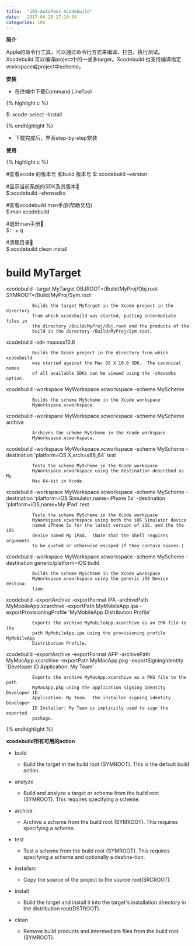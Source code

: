 ```yaml
---
title:  "iOS-AutoTest-Xcodebuild"
date:   2017-04-20 17:16:34
categories: iOS
---
```


**简介**

Apple的命令行工具，可以通过命令行方式来编译、打包、执行测试。Xcodebuild 可以编译project中的一或多target。Xcodebuild 也支持编译指定workspace或project中scheme。

**安装**

- 在终端中下载Command LineTool

{% highlight c %}

$: xcode-select –install

{% endhighlight %}

- 下载完成后，界面step-by-step安装


**使用**

{% highlight c %}

#查看xcode 的版本号 和build 版本号
$: xcodebuild –version 

#显示当前系统的SDK及其版本	
$:xcodebuild –showsdks 

#查看xcodebuild man手册(帮助文档)	
$:man xcodebuild 

#退出man手册	
$:  : + q   

#清理目录	
$:xcodebuild clean install 

# build MyTarget

xcodebuild -target MyTarget OBJROOT=/Build/MyProj/Obj.root
              SYMROOT=/Build/MyProj/Sym.root

              Builds the target MyTarget in the Xcode project in the directory
              from which xcodebuild was started, putting intermediate files in
              the directory /Build/MyProj/Obj.root and the products of the
              build in the directory /Build/MyProj/Sym.root.

xcodebuild -sdk macosx10.6

              Builds the Xcode project in the directory from which xcodebuild
              was started against the Mac OS X 10.6 SDK.  The canonical names
              of all available SDKs can be viewed using the -showsdks option.

xcodebuild -workspace MyWorkspace.xcworkspace -scheme MyScheme

              Builds the scheme MyScheme in the Xcode workspace
              MyWorkspace.xcworkspace.

xcodebuild -workspace MyWorkspace.xcworkspace -scheme MyScheme archive

              Archives the scheme MyScheme in the Xcode workspace
              MyWorkspace.xcworkspace.

xcodebuild -workspace MyWorkspace.xcworkspace -scheme MyScheme
              -destination 'platform=OS X,arch=x86_64' test

              Tests the scheme MyScheme in the Xcode workspace
              MyWorkspace.xcworkspace using the destination described as My
              Mac 64-bit in Xcode.

xcodebuild -workspace MyWorkspace.xcworkspace -scheme MyScheme
              -destination 'platform=iOS Simulator,name=iPhone 5s'
              -destination 'platform=iOS,name=My iPad' test

              Tests the scheme MyScheme in the Xcode workspace
              MyWorkspace.xcworkspace using both the iOS Simulator device
              named iPhone 5s for the latest version of iOS, and the the iOS
              device named My iPad.  (Note that the shell requires arguments
              to be quoted or otherwise escaped if they contain spaces.)

xcodebuild -workspace MyWorkspace.xcworkspace -scheme MyScheme
              -destination generic/platform=iOS build

              Builds the scheme MyScheme in the Xcode workspace
              MyWorkspace.xcworkspace using the generic iOS Device destina-
              tion.

xcodebuild -exportArchive -exportFormat IPA -archivePath
              MyMobileApp.xcarchive -exportPath MyMobileApp.ipa
              -exportProvisioningProfile 'MyMobileApp Distribution Profile'

              Exports the archive MyMobileApp.xcarchive as an IPA file to the
              path MyMobileApp.ipa using the provisioning profile MyMobileApp
              Distribution Profile.

xcodebuild -exportArchive -exportFormat APP -archivePath
              MyMacApp.xcarchive -exportPath MyMacApp.pkg
              -exportSigningIdentity 'Developer ID Application: My Team'

              Exports the archive MyMacApp.xcarchive as a PKG file to the path
              MyMacApp.pkg using the application signing identity Developer ID
              Application: My Team.  The installer signing identity Developer
              ID Installer: My Team is implicitly used to sign the exported
              package.


{% endhighlight %}


**xcodebuild所有可用的action**

- build       
	- Build the target in the build root (SYMROOT).  This is the default build action.

- analyze     
	- Build and analyze a target or scheme from the build root (SYMROOT).  This requires specifying a scheme.

- archive     
	- Archive a scheme from the build root (SYMROOT).  This requires specifying a scheme.

- test
	- Test a scheme from the build root (SYMROOT).  This requires specifying a scheme and optionally a destina-tion.

- installsrc  
	- Copy the source of the project to the source root(SRCROOT).

- install
	- Build the target and install it into the target's installation directory in the distribution root(DSTROOT).

- clean
	- Remove build products and intermediate files from the build root (SYMROOT).


